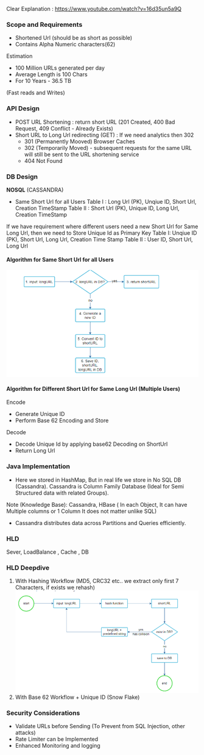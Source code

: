 Clear Explanation : https://www.youtube.com/watch?v=16d35un5a9Q

### Scope and Requirements

- Shortened Url (should be as short as possible)
- Contains Alpha Numeric characters(62)

Estimation

- 100 Million URLs generated per day
- Average Length is 100 Chars
- For 10 Years - 36.5 TB

(Fast reads and Writes) 

### API Design

- POST URL Shortening : return short URL (201 Created, 400 Bad Request, 409 Conflict - Already Exists)
- Short URL to Long Url redirecting (GET) : If we need analytics then 302
    - 301 (Permanently Mooved) Browser Caches
    - 302  (Temporarily Moved) -  subsequent requests for the same URL will still be sent to the URL shortening service
    - 404 Not Found

### DB Design

__NOSQL__ (CASSANDRA)

- Same Short Url for all Users
Table I : Long Url (PK), Unqiue ID, Short Url, Creation TimeStamp
Table II : Short Url (PK), Unique ID, Long Url, Creation TimeStamp


If we have requirement where different users need a new Short Url for Same Long Url, then we need to Store Unique Id as Primary Key
Table I: Unqiue ID (PK), Short Url, Long Url, Creation Time Stamp
Table II : User ID, Short Url, Long Url

#### Algorithm for Same Short Url for all Users

![](Images/Design.png)

#### Algorithm for Different Short Url for Same Long Url (Multiple Users)

Encode
- Generate Unique ID
- Perform Base 62 Encoding and Store

Decode

- Decode Unique Id by applying base62 Decoding on ShortUrl
- Return Long Url

### Java Implementation
- Here we stored in HashMap, But in real life we store in No SQL DB (Cassandra). Cassandra is Column Family Database (Ideal for Semi Structured data with related Groups).  

Note (Knowledge Base): Cassandra, HBase ( In each Object, It can have Multiple columns or 1 Column It does not matter unlike SQL)
- Cassandra distributes  data across Partitions and Queries efficiently.

### HLD

Sever, LoadBalance , Cache , DB 

### HLD Deepdive

1. With Hashing Workflow (MD5, CRC32 etc.. we extract only first 7 Characters, if exists we rehash)
![alt text](Images/Hashing.png)
2. With Base 62 Workflow + Unique ID (Snow Flake)

### Security Considerations

- Validate URLs before Sending (To Prevent from SQL Injection, other attacks)
- Rate Limiter can be Implemented
- Enhanced Monitoring and logging
